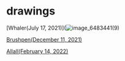 # drawings
[Whaler(July 17, 2021)](![image_6483441(9)](https://user-images.githubusercontent.com/102587784/160901343-8be99370-3edd-4535-8aa3-64052bdbdd8c.JPG)

[Brushpen(December 11, 2021)](https://github.com/beavisulochka/beavisulochka.github.io/issues/3#issue-1186804738)

[Allall(February 14, 2022)](https://github.com/beavisulochka/beavisulochka.github.io/issues/2#issue-1186802614)
